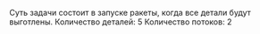 Суть задачи состоит в запуске ракеты, когда все детали будут выготлены.
    Количество деталей: 5
    Количество потоков: 2